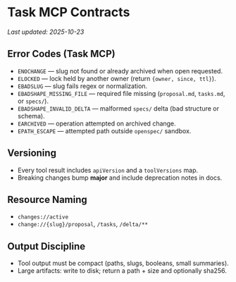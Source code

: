 # Task MCP Contracts

_Last updated: 2025-10-23_

## Error Codes (Task MCP)
- `ENOCHANGE` — slug not found or already archived when open requested.
- `ELOCKED` — lock held by another owner (return `{owner, since, ttl}`).
- `EBADSLUG` — slug fails regex or normalization.
- `EBADSHAPE_MISSING_FILE` — required file missing (`proposal.md`, `tasks.md`, or `specs/`).
- `EBADSHAPE_INVALID_DELTA` — malformed `specs/` delta (bad structure or schema).
- `EARCHIVED` — operation attempted on archived change.
- `EPATH_ESCAPE` — attempted path outside `openspec/` sandbox.

## Versioning
- Every tool result includes `apiVersion` and a `toolVersions` map.
- Breaking changes bump **major** and include deprecation notes in docs.

## Resource Naming
- `changes://active`
- `change://{slug}/proposal`, `/tasks`, `/delta/**`

## Output Discipline
- Tool output must be compact (paths, slugs, booleans, small summaries).
- Large artifacts: write to disk; return a path + size and optionally sha256.
